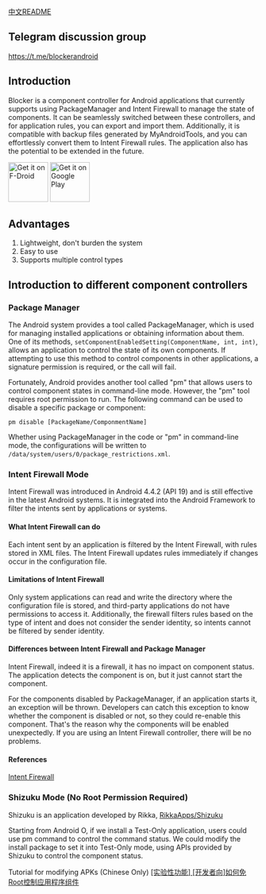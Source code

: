 [中文README](https://github.com/lihenggui/blocker/blob/master/README.zh-CN.md)

## Telegram discussion group
https://t.me/blockerandroid

## Introduction
Blocker is a component controller for Android applications that currently supports using PackageManager and Intent Firewall to manage the state of components. It can be seamlessly switched between these controllers, and for application rules, you can export and import them. Additionally, it is compatible with backup files generated by MyAndroidTools, and you can effortlessly convert them to Intent Firewall rules. The application also has the potential to be extended in the future.

[<img src="https://fdroid.gitlab.io/artwork/badge/get-it-on.png"
     alt="Get it on F-Droid"
     height="80">](https://f-droid.org/packages/com.merxury.blocker/)
[<img src="https://play.google.com/intl/en_us/badges/images/generic/en-play-badge.png"
     alt="Get it on Google Play"
     height="80">](https://play.google.com/store/apps/details?id=com.merxury.blocker)

## Advantages
1. Lightweight, don't burden the system
2. Easy to use
3. Supports multiple control types

## Introduction to different component controllers
### Package Manager
The Android system provides a tool called PackageManager, which is used for managing installed applications or obtaining information about them. One of its methods, ```setComponentEnabledSetting(ComponentName, int, int)```, allows an application to control the state of its own components. If attempting to use this method to control components in other applications, a signature permission is required, or the call will fail.

Fortunately, Android provides another tool called "pm" that allows users to control component states in command-line mode. However, the "pm" tool requires root permission to run. The following command can be used to disable a specific package or component:

```
pm disable [PackageName/ComponmentName]
```

Whether using PackageManager in the code or "pm" in command-line mode, the configurations will be written to ```/data/system/users/0/package_restrictions.xml```.

### Intent Firewall Mode
Intent Firewall was introduced in Android 4.4.2 (API 19) and is still effective in the latest Android systems. It is integrated into the Android Framework to filter the intents sent by applications or systems. 

#### What Intent Firewall can do
Each intent sent by an application is filtered by the Intent Firewall, with rules stored in XML files. The Intent Firewall updates rules immediately if changes occur in the configuration file.

#### Limitations of Intent Firewall
Only system applications can read and write the directory where the configuration file is stored, and third-party applications do not have permissions to access it. Additionally, the firewall filters rules based on the type of intent and does not consider the sender identity, so intents cannot be filtered by sender identity.

#### Differences between Intent Firewall and Package Manager
Intent Firewall, indeed it is a firewall, it has no impact on component status. The application detects the component is on, but it just cannot start the component.

For the components disabled by PackageManager, if an application starts it, an exception will be thrown. Developers can catch this exception to know whether the component is disabled or not, so they could re-enable this component. That's the reason why the components will be enabled unexpectedly. If you are using an Intent Firewall controller, there will be no problems.
#### References
[Intent Firewall](www.cis.syr.edu/~wedu/android/IntentFirewall/)

### Shizuku Mode (No Root Permission Required)
Shizuku is an application developed by Rikka, [RikkaApps/Shizuku](https://github.com/RikkaApps/Shizuku)

Starting from Android O, if we install a Test-Only application, users could use pm command to control the command status. We could modify the install package to set it into Test-Only mode, using APIs provided by Shizuku to control the component status.

Tutorial for modifying APKs (Chinese Only) [[实验性功能] [开发者向]如何免Root控制应用程序组件](https://github.com/lihenggui/blocker/wiki/%5B%E5%AE%9E%E9%AA%8C%E6%80%A7%E5%8A%9F%E8%83%BD%5D-%5B%E5%BC%80%E5%8F%91%E8%80%85%E5%90%91%5D%E5%A6%82%E4%BD%95%E5%85%8DRoot%E6%8E%A7%E5%88%B6%E5%BA%94%E7%94%A8%E7%A8%8B%E5%BA%8F%E7%BB%84%E4%BB%B6)
